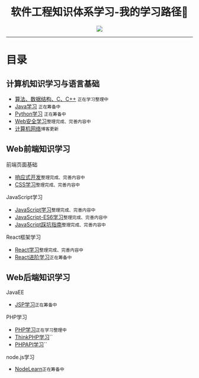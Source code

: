 <h1 align="center">软件工程知识体系学习-我的学习路径📖</h1>
<p align="center"><img src="https://timgsa.baidu.com/timg?image&quality=80&size=b10000_10000&sec=1506600618&di=64abdf7d1c5dbc8555f81e999c092279&src=http://www.hotshun.com/uploads/images/2013/04/20130429202559266.jpg" /></p>

---

# 目录
## 计算机知识学习与语言基础

* [算法、数据结构、C、C++](https://github.com/TYRMars/AlgorithmLearn) `正在学习整理中`
* [Java学习](https://github.com/TYRMars/JavaLearn) `正在筹备中`
* [Python学习](https://github.com/TYRMars/PythonLearn) `正在筹备中`
* [Web安全学习](https://github.com/TYRMars/JSLearn-es6)`整理完成、完善内容中`
* [计算机网络](http://www.kejiganhuo.tech)`博客更新`


## Web前端知识学习

前端页面基础

* [响应式开发](https://github.com/TYRMars/JSLearn-es6)`整理完成、完善内容中`
* [CSS学习](https://github.com/TYRMars/JSLearn-es6)`整理完成、完善内容中`

JavaScript学习

* [JavaScript学习](https://github.com/TYRMars/JSLearn)`整理完成、完善内容中`
* [JavaScript-ES6学习](https://github.com/TYRMars/JSLearn-ES6)`整理完成、完善内容中`
* [JavaScript踩坑指南](https://github.com/TYRMars/JavaScrip-StepPitGuide)`整理完成、完善内容中`

React框架学习

* [React学习](https://github.com/TYRMars/ReactLearn)`整理完成、完善内容中`
* [React进阶学习](https://github.com/TYRMars/ReactLearn-Advanced)`正在筹备中`

## Web后端知识学习

JavaEE

* [JSP学习](https://)`正在筹备中`

PHP学习

* [PHP学习](https://github.com/TYRMars/PHPLearn)`正在学习整理中`
* [ThinkPHP学习](https://)``
* [PHPAPI学习](https://github.com/TYRMars/PHP-API)``

node.js学习

* [NodeLearn](https://github.com/TYRMars/NodeLearn)`正在筹备中`
